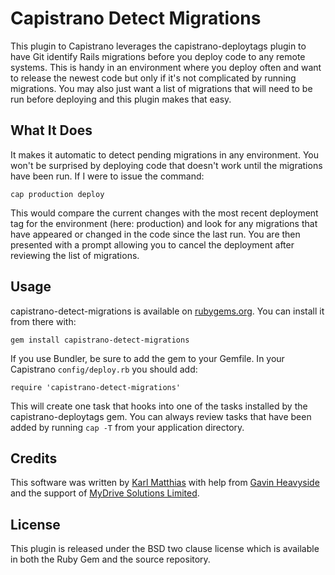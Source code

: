 Capistrano Detect Migrations
============================
This plugin to Capistrano leverages the capistrano-deploytags plugin
to have Git identify Rails migrations before you deploy code to any
remote systems. This is handy in an environment where you deploy
often and want to release the newest code but only if it's not
complicated by running migrations. You may also just want a list
of migrations that will need to be run before deploying and this
plugin makes that easy.

What It Does
------------
It makes it automatic to detect pending migrations in any environment.
You won't be surprised by deploying code that doesn't work until
the migrations have been run.  If I were to issue the command:

`cap production deploy`

This would compare the current changes with the most recent deployment
tag for the environment (here: production) and look for any migrations
that have appeared or changed in the code since the last run. You
are then presented with a prompt allowing you to cancel the deployment
after reviewing the list of migrations.

Usage
-----
capistrano-detect-migrations is available on
[rubygems.org](https://rubygems.org/gems/capistrano-detect-migrations).
You can install it from there with:

`gem install capistrano-detect-migrations`

If you use Bundler, be sure to add the gem to your Gemfile.
In your Capistrano `config/deploy.rb` you should add:

`require 'capistrano-detect-migrations'`

This will create one task that hooks into one of the tasks installed
by the capistrano-deploytags gem. You can always review tasks that
have been added by running `cap -T` from your application directory.

Credits
-------
This software was written by [Karl Matthias](https://github.com/relistan)
with help from [Gavin Heavyside](https://github.com/hgavin) and the
support of [MyDrive Solutions Limited](http://mydrivesolutions.com).

License
-------
This plugin is released under the BSD two clause license which is
available in both the Ruby Gem and the source repository.
